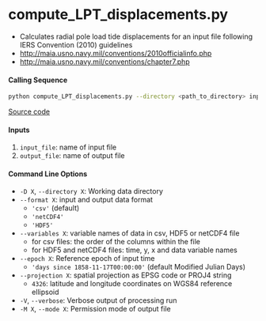 compute_LPT_displacements.py
============================

 - Calculates radial pole load tide displacements for an input file following IERS Convention (2010) guidelines
 - http://maia.usno.navy.mil/conventions/2010officialinfo.php
 - http://maia.usno.navy.mil/conventions/chapter7.php

#### Calling Sequence
```bash
python compute_LPT_displacements.py --directory <path_to_directory> input_file output_file
```
[Source code](https://github.com/tsutterley/pyTMD/blob/main/scripts/compute_LPT_displacements.py)

#### Inputs
 1. `input_file`: name of input file
 2. `output_file`: name of output file

#### Command Line Options
 - `-D X`, `--directory X`: Working data directory
 - `--format X`: input and output data format
     * `'csv'` (default)
     * `'netCDF4'`
     * `'HDF5'`
 - `--variables X`: variable names of data in csv, HDF5 or netCDF4 file
     * for csv files: the order of the columns within the file
     * for HDF5 and netCDF4 files: time, y, x and data variable names
 - `--epoch X`: Reference epoch of input time
     * `'days since 1858-11-17T00:00:00'` (default Modified Julian Days)
 - `--projection X`: spatial projection as EPSG code or PROJ4 string
     * `4326`: latitude and longitude coordinates on WGS84 reference ellipsoid
 - `-V`, `--verbose`: Verbose output of processing run
 - `-M X`, `--mode X`: Permission mode of output file
